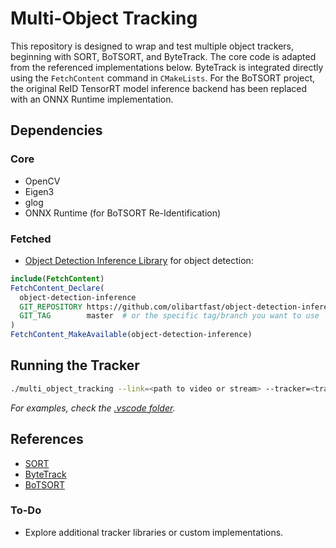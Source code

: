 # Multi-Object Tracking

This repository is designed to wrap and test multiple object trackers, beginning with SORT, BoTSORT, and ByteTrack. The core code is adapted from the referenced implementations below. ByteTrack is integrated directly using the `FetchContent` command in `CMakeLists`. For the BoTSORT project, the original ReID TensorRT model inference backend has been replaced with an ONNX Runtime implementation.

## Dependencies

### Core
- OpenCV
- Eigen3
- glog
- ONNX Runtime (for BoTSORT Re-Identification)

### Fetched
- [Object Detection Inference Library](https://github.com/olibartfast/object-detection-inference) for object detection:

```cmake
include(FetchContent)
FetchContent_Declare(
  object-detection-inference
  GIT_REPOSITORY https://github.com/olibartfast/object-detection-inference.git
  GIT_TAG        master  # or the specific tag/branch you want to use
)
FetchContent_MakeAvailable(object-detection-inference)
```

## Running the Tracker

```bash
./multi_object_tracking --link=<path to video or stream> --tracker=<tracking algorithm i.e., "SORT", "ByteTrack", "BoTSORT"> --labels=<path to label file> --model_path=<path to model binary> --class=<id of class to track>
```

*For examples, check the [.vscode folder](.vscode/launch.json).*

## References
- [SORT](https://github.com/david8862/keras-YOLOv3-model-set/tree/master/tracking/cpp_inference/yoloSort)
- [ByteTrack](https://github.com/Vertical-Beach/ByteTrack-cpp)
- [BoTSORT](https://github.com/viplix3/BoTSORT-cpp)

### To-Do
- Explore additional tracker libraries or custom implementations.
